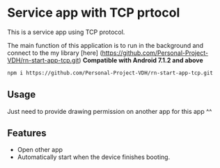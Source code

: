 # Service app with TCP prtocol
This is a service app using TCP protocol.

The main function of this application is to run in the background and connect to the my library [here] (https://github.com/Personal-Project-VDH/rn-start-app-tcp.git)
**Compatible with Android 7.1.2 and above**

```bash
npm i https://github.com/Personal-Project-VDH/rn-start-app-tcp.git
```
## Usage
Just need to provide drawing permission on another app for this app ^^

## Features
- Open other app
- Automatically start when the device finishes booting.

